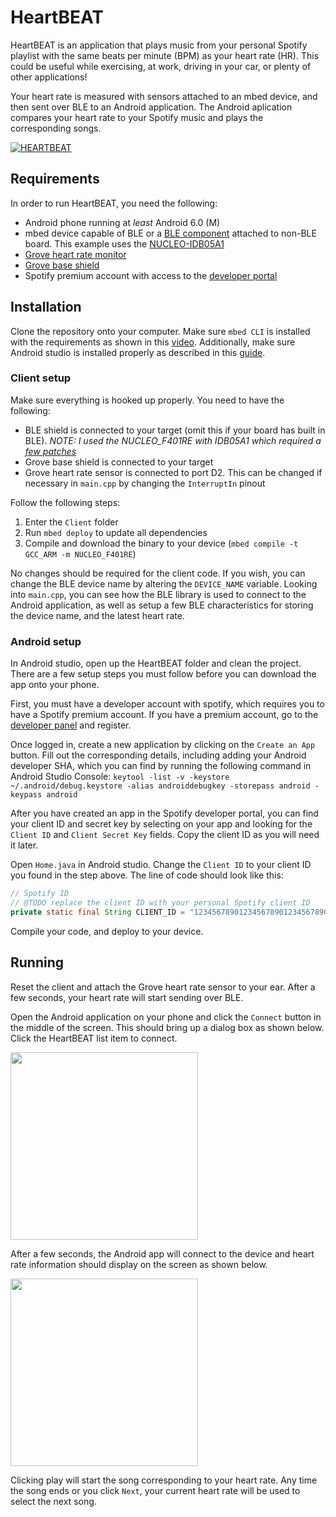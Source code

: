 # HeartBEAT

HeartBEAT is an application that plays music from your personal Spotify playlist with the same beats per minute (BPM) as your heart rate (HR).
This could be useful while exercising, at work, driving in your car, or plenty of other applications!

Your heart rate is measured with sensors attached to an mbed device, and then sent over BLE to an Android application. 
The Android aplication compares your heart rate to your Spotify music and plays the corresponding songs.

[![HEARTBEAT](https://img.youtube.com/vi/l6507fZMsXg/0.jpg)](https://www.youtube.com/watch?v=l6507fZMsXg)

## Requirements

In order to run HeartBEAT, you need the following:
* Android phone running at *least* Android 6.0 (M)
* mbed device capable of BLE or a [BLE component](https://developer.mbed.org/components/cat/bluetooth/) attached to non-BLE board. This example uses the [NUCLEO-IDB05A1](https://developer.mbed.org/components/X-NUCLEO-IDB05A1-Bluetooth-Low-Energy/)
* [Grove heart rate monitor](https://www.seeedstudio.com/Grove-Ear-clip-Heart-Rate-Sensor-p-1116.html)
* [Grove base shield](https://developer.mbed.org/components/Seeed-Grove-Shield-V2/)
* Spotify premium account with access to the [developer portal](https://developer.spotify.com/)

## Installation

Clone the repository onto your computer. Make sure `mbed CLI` is installed with the requirements as shown in this [video](https://www.youtube.com/watch?v=PI1Kq9RSN_Y&t=2s).
Additionally, make sure Android studio is installed properly as described in this [guide](https://developer.android.com/studio/index.html).

### Client setup

Make sure everything is hooked up properly. You need to have the following:
* BLE shield is connected to your target (omit this if your board has built in BLE). *NOTE: I used the NUCLEO_F401RE with IDB05A1 which required a [few patches](https://developer.mbed.org/teams/ST/code/X_NUCLEO_IDB0XA1/)*
* Grove base shield is connected to your target
* Grove heart rate sensor is connected to port D2. This can be changed if necessary in `main.cpp` by changing the `InterruptIn` pinout

Follow the following steps:
1. Enter the `Client` folder
2. Run `mbed deploy` to update all dependencies
3. Compile and download the binary to your device (`mbed compile -t GCC_ARM -m NUCLEO_F401RE`)

No changes should be required for the client code. If you wish, you can change the BLE device name by altering the `DEVICE_NAME` variable. 
Looking into `main.cpp`, you can see how the BLE library is used to connect to the Android application, as well as setup a few BLE characteristics for storing the device name, and the latest heart rate.

### Android setup

In Android studio, open up the HeartBEAT folder and clean the project. There are a few setup steps you must follow before you can download the app onto your phone.

First, you must have a developer account with spotify, which requires you to have a Spotify premium account. If you have a premium account, go to the [developer panel](https://developer.spotify.com/my-applications/#!/) and register. 

Once logged in, create a new application by clicking on the `Create an App` button. Fill out the corresponding details, including adding your Android developer SHA, which you can find by running the following command in Android Studio Console: 
`keytool -list -v -keystore ~/.android/debug.keystore -alias androiddebugkey -storepass android -keypass android`

After you have created an app in the Spotify developer portal, you can find your client ID and secret key by selecting on your app and looking for the `Client ID` and `Client Secret Key` fields. Copy the client ID as you will need it later.

Open `Home.java` in Android studio. Change the `Client ID` to your client ID you found in the step above. The line of code should look like this:
```java
// Spotify ID
// @TODO replace the client ID with your personal Spotify client ID
private static final String CLIENT_ID = "123456789012345678901234567890";
```

Compile your code, and deploy to your device.

## Running

Reset the client and attach the Grove heart rate sensor to your ear. After a few seconds, your heart rate will start sending over BLE.

Open the Android application on your phone and click the `Connect` button in the middle of the screen. This should bring up a dialog box as shown below. Click the HeartBEAT list item to connect.

<img src="https://github.com/mray19027/HeartBEAT/blob/master/imgs/connect.png" width="300">

After a few seconds, the Android app will connect to the device and heart rate information should display on the screen as shown below.

<img src="https://github.com/mray19027/HeartBEAT/blob/master/imgs/home.png" width="300">

Clicking play will start the song corresponding to your heart rate. Any time the song ends or you click `Next`, your current heart rate will be used to select the next song.
